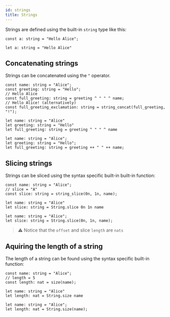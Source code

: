 ```yaml
---
id: strings
title: Strings
---
```




Strings are defined using the built-in `string` type like this:

<!--DOCUSAURUS_CODE_TABS-->
<!--Pascaligo-->
```
const a: string = "Hello Alice";
```
<!--Cameligo-->
```
let a: string = "Hello Alice"
```
<!--END_DOCUSAURUS_CODE_TABS-->


## Concatenating strings

Strings can be concatenated using the `^` operator.

<!--DOCUSAURUS_CODE_TABS-->
<!--Pascaligo-->
```pascaligo
const name: string = "Alice";
const greeting: string = "Hello";
// Hello Alice
const full_greeting: string = greeting ^ " " ^ name;
// Hello Alice! (alternatively)
const full_greeting_exclamation: string = string_concat(full_greeting, "!");
```
<!--Cameligo-->
```cameligo
let name: string = "Alice"
let greeting: string = "Hello"
let full_greeting: string = greeting ^ " " ^ name
```
<!--Reasonligo-->
```reasonligo
let name: string = "Alice";
let greeting: string = "Hello";
let full_greeting: string = greeting ++ " " ++ name;
```
<!--END_DOCUSAURUS_CODE_TABS-->


## Slicing strings

Strings can be sliced using the syntax specific built-in built-in function:

<!--DOCUSAURUS_CODE_TABS-->
<!--Pascaligo-->
```pascaligo
const name: string = "Alice";
// slice = "A"
const slice: string = string_slice(0n, 1n, name);
```
<!--Cameligo-->
```cameligo
let name: string = "Alice"
let slice: string = String.slice 0n 1n name
```
<!--Reasonligo-->
```reasonligo
let name: string = "Alice";
let slice: string = String.slice(0n, 1n, name);
```
<!--END_DOCUSAURUS_CODE_TABS-->

> ⚠️ Notice that the `offset` and slice `length` are `nats`

## Aquiring the length of a string

The length of a string can be found using the syntax specific built-in function:

<!--DOCUSAURUS_CODE_TABS-->
<!--Pascaligo-->
```pascaligo
const name: string = "Alice";
// length = 5
const length: nat = size(name);
```
<!--Cameligo-->
```cameligo
let name: string = "Alice"
let length: nat = String.size name
```
<!--Reasonligo-->
```reasonligo
let name: string = "Alice";
let length: nat = String.size(name);
```
<!--END_DOCUSAURUS_CODE_TABS-->